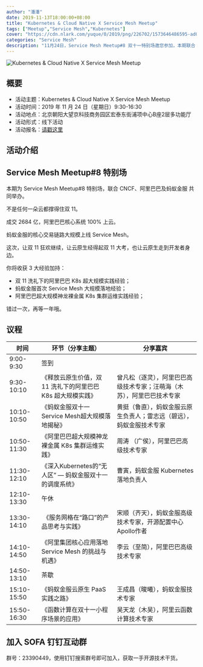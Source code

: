 ```yaml
---
author: "潘潘"
date: 2019-11-13T18:00:00+08:00
title: "Kubernetes & Cloud Native X Service Mesh Meetup"
tags: ["Meetup","Service Mesh","Kubernetes"]
cover: "https://cdn.nlark.com/yuque/0/2019/png/226702/1573646486595-ad0c5f6f-53f2-4182-a450-fce52ebe1337.png"
categories: "Service Mesh"
description: "11月24日，Service Mesh Meetup#8 双十一特别场邀您参加，本期联合 CNCF、阿里巴巴及蚂蚁金服共同举办。"
---
```


![Kubernetes & Cloud Native X Service Mesh Meetup](https://cdn.nlark.com/yuque/0/2019/png/226702/1573646486595-ad0c5f6f-53f2-4182-a450-fce52ebe1337.png)

## 概要

- 活动主题：Kubernetes & Cloud Native X Service Mesh Meetup
- 活动时间：2019 年 11 月 24 日（星期日）9:30-16:30
- 活动地点：北京朝阳大望京科技商务园区宏泰东街浦项中心B座2层多功能厅
- 活动形式：线下活动
- 活动报名：[请戳这里](https://tech.antfin.com/community/activities/985?chInfo=sofa)

## 活动介绍

## Service Mesh Meetup#8 特别场

本期为 Service Mesh Meetup#8 特别场，联合 CNCF、阿里巴巴及蚂蚁金服 共同举办。

不是任何一朵云都撑得住双 11。

成交 2684 亿，阿里巴巴核心系统 100% 上云。

蚂蚁金服的核心交易链路大规模上线 Service Mesh。

这次，让双 11 狂欢继续，让云原生经得起双 11 大考，也让云原生走到开发者身边。

你将收获 3 大经验加持：

- 双 11 洗礼下的阿里巴巴 K8s 超大规模实践经验；
- 蚂蚁金服首次 Service Mesh 大规模落地经验；
- 阿里巴巴超大规模神龙裸金属 K8s 集群运维实践经验；

错过一次，再等一年哦。

## 议程

| 时间 | 环节（分享主题） | 分享嘉宾 |
| --- | --- | --- |
| 9:00-9:30 | 签到 |  |
| 9:30-10:10 | 《释放云原生价值，双 11 洗礼下的阿里巴巴 K8s 超大规模实践》 | 曾凡松（逐灵），阿里巴巴高级技术专家；汪萌海（木苏），阿里巴巴技术专家 |
| 10:10-10:50 | 《蚂蚁金服双十一Service Mesh超大规模落地揭秘》 | 黄挺（鲁直），蚂蚁金服云原生负责人；雷志远（碧远），蚂蚁金服技术专家 |
| 10:50-11:30 | 《阿里巴巴超大规模神龙裸金属 K8s 集群运维实践》 | 周涛 （广侯），阿里巴巴高级技术专家 |
| 11:30-12:10  | 《深入Kubernetes的“无人区” — 蚂蚁金服双十一的调度系统》 | 曹寅，蚂蚁金服 Kubernetes 落地负责人 |
| 12:10-13:30 | 午休 |  |
| 13:30-14:10 |  《服务网格在“路口”的产品思考与实践》 | 宋顺（齐天），蚂蚁金服高级技术专家，开源配置中心Apollo作者 |
| 14:10-14:50 | 《阿里集团核心应用落地 Service Mesh 的挑战与机遇》 | 李云（至简），阿里巴巴高级技术专家 |
| 14:50-13:10 | 茶歇 |  |
| 15:10-15:50 | 《蚂蚁金服云原生 PaaS 实践之路》 | 王成昌（晙曦），蚂蚁金服技术专家 |
| 15:50-16:30 | 《函数计算在双十一小程序场景的应用》 | 吴天龙（木吴），阿里云函数计算技术专家 |

## 加入 SOFA 钉钉互动群

群号：23390449，使用钉钉搜索群号即可加入，获取一手开源技术干货。